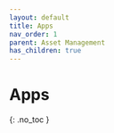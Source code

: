 ```yaml
---
layout: default
title: Apps
nav_order: 1
parent: Asset Management
has_children: true
---
```


# Apps
{: .no_toc }

